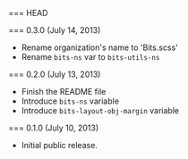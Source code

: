=== HEAD

=== 0.3.0 (July 14, 2013)

* Rename organization's name to 'Bits.scss'
* Rename `bits-ns` var to `bits-utils-ns`

=== 0.2.0 (July 13, 2013)

* Finish the README file
* Introduce `bits-ns` variable
* Introduce `bits-layout-obj-margin` variable

=== 0.1.0 (July 10, 2013)

* Initial public release.